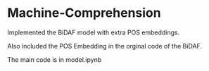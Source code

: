 # Machine-Comprehension

Implemented the BiDAF model with extra POS embeddings.

Also included the POS Embedding in the orginal code of the BiDAF.

The main code is in model.ipynb

